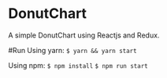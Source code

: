 # DonutChart
A simple DonutChart using Reactjs and Redux.

#Run
Using yarn:
```$ yarn && yarn start```

Using npm:
```$ npm install```
```$ npm run start```
